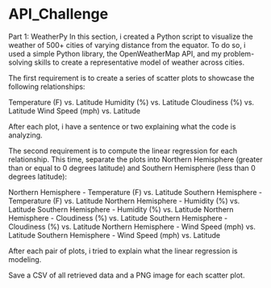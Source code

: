 # API_Challenge

Part 1: WeatherPy
In this section, i created a Python script to visualize the weather of 500+ cities of varying distance from the equator. To do so, i used a simple Python library, the OpenWeatherMap API, and my problem-solving skills to create a representative model of weather across cities.


The first requirement is to create a series of scatter plots to showcase the following relationships:

Temperature (F) vs. Latitude
Humidity (%) vs. Latitude
Cloudiness (%) vs. Latitude
Wind Speed (mph) vs. Latitude

After each plot, i have a sentence or two explaining what the code is analyzing.


The second requirement is to compute the linear regression for each relationship. This time, separate the plots into Northern Hemisphere (greater than or equal to 0 degrees latitude) and Southern Hemisphere (less than 0 degrees latitude):

Northern Hemisphere - Temperature (F) vs. Latitude
Southern Hemisphere - Temperature (F) vs. Latitude
Northern Hemisphere - Humidity (%) vs. Latitude
Southern Hemisphere - Humidity (%) vs. Latitude
Northern Hemisphere - Cloudiness (%) vs. Latitude
Southern Hemisphere - Cloudiness (%) vs. Latitude
Northern Hemisphere - Wind Speed (mph) vs. Latitude
Southern Hemisphere - Wind Speed (mph) vs. Latitude

After each pair of plots, i tried to explain what the linear regression is modeling.

Save a CSV of all retrieved data and a PNG image for each scatter plot.
